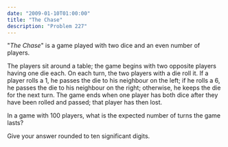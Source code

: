 ```yaml
---
date: "2009-01-10T01:00:00"
title: "The Chase"
description: "Problem 227"
---
```


<p>"<i>The Chase</i>" is a game played with two dice and an even number of players.</p>
<p>The players sit around a table; the game begins with two opposite players having one die each. On each turn, the two players with a die roll it.
If a player rolls a 1, he passes the die to his neighbour on the left; if he rolls a 6, he passes the die to his neighbour on the right; otherwise, he keeps the die for the next turn.
The game ends when one player has both dice after they have been rolled and passed; that player has then lost.</p>
<p>In a game with 100 players, what is the expected number of turns the game lasts?</p>
<p>Give your answer rounded to ten significant digits.</p>

